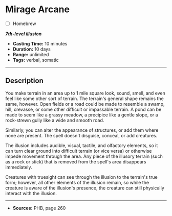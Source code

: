 # Mirage Arcane
- [ ] Homebrew

***7th-level illusion***
- **Casting Time:** 10 minutes
- **Duration:** 10 days
- **Range:** unlimited
- **Tags:** verbal, somatic

---

## Description
You make terrain in an area up to 1 mile square look, sound, smell, and even feel like some other sort of terrain.
The terrain's general shape remains the same, however.
Open fields or a road could be made to resemble a swamp, hill, crevasse, or some other difficult or impassable terrain.
A pond can be made to seem like a grassy meadow, a precipice like a gentle slope, or a rock-strewn gully like a wide and smooth road.

Similarly, you can alter the appearance of structures, or add them where none are present.
The spell doesn't disguise, conceal, or add creatures.

The illusion includes audible, visual, tactile, and olfactory elements, so it can turn clear ground into difficult terrain (or vice versa) or otherwise impede movement through the area.
Any piece of the illusory terrain (such as a rock or stick) that is removed from the spell's area disappears immediately.

Creatures with truesight can see through the illusion to the terrain's true form; however, all other elements of the illusion remain, so while the creature is aware of the illusion's presence, the creature can still physically interact with the illusion.

---

- **Sources:** PHB, page 260
